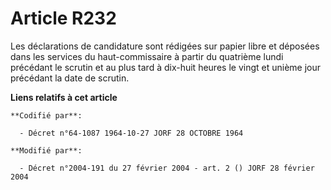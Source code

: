 # Article R232

Les déclarations de candidature sont rédigées sur papier libre et déposées dans les services du haut-commissaire à partir du
quatrième lundi précédant le scrutin et au plus tard à dix-huit heures le vingt et unième jour précédant la date de scrutin.

**Liens relatifs à cet article**

	**Codifié par**:

	  - Décret n°64-1087 1964-10-27 JORF 28 OCTOBRE 1964

	**Modifié par**:

	  - Décret n°2004-191 du 27 février 2004 - art. 2 () JORF 28 février 2004
